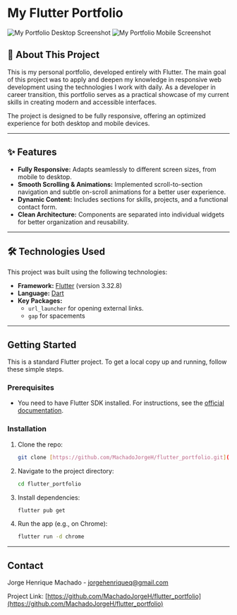 # My Flutter Portfolio

![My Portfolio Desktop Screenshot](<img width="1920" height="1080" alt="Image" src="https://github.com/user-attachments/assets/76d6bbbd-1798-4d3e-a832-5c267b16e5c9" />)
![My Portfolio Mobile Screenshot](<img width="501" height="857" alt="Image" src="https://github.com/user-attachments/assets/64c9aa27-4213-4418-934d-ea4bc23acb86" />
)


## 🚀 About This Project

This is my personal portfolio, developed entirely with Flutter. The main goal of this project was to apply and deepen my knowledge in responsive web development using the technologies I work with daily. As a developer in career transition, this portfolio serves as a practical showcase of my current skills in creating modern and accessible interfaces.

The project is designed to be fully responsive, offering an optimized experience for both desktop and mobile devices.

---

## ✨ Features

- **Fully Responsive:** Adapts seamlessly to different screen sizes, from mobile to desktop.
- **Smooth Scrolling & Animations:** Implemented scroll-to-section navigation and subtle on-scroll animations for a better user experience.
- **Dynamic Content:** Includes sections for skills, projects, and a functional contact form.
- **Clean Architecture:** Components are separated into individual widgets for better organization and reusability.

---

## 🛠️ Technologies Used

This project was built using the following technologies:

- **Framework:** [Flutter](https://flutter.dev/) (version 3.32.8)
- **Language:** [Dart](https://dart.dev/)
- **Key Packages:**
  - `url_launcher` for opening external links.
  - `gap` for spacements

---

##  Getting Started

This is a standard Flutter project. To get a local copy up and running, follow these simple steps.

### Prerequisites

- You need to have Flutter SDK installed. For instructions, see the [official documentation](https://docs.flutter.dev/get-started/install).

### Installation

1.  Clone the repo:
    ```sh
    git clone [https://github.com/MachadoJorgeH/flutter_portfolio.git](https://github.com/MachadoJorgeH/flutter_portfolio.git)
    ```
2.  Navigate to the project directory:
    ```sh
    cd flutter_portfolio
    ```
3.  Install dependencies:
    ```sh
    flutter pub get
    ```
4.  Run the app (e.g., on Chrome):
    ```sh
    flutter run -d chrome
    ```

---

## Contact

Jorge Henrique Machado - [jorgehenriqueq@gmail.com](mailto:jorgehenriqueq@gmail.com)

Project Link: [https://github.com/MachadoJorgeH/flutter_portfolio](https://github.com/MachadoJorgeH/flutter_portfolio)